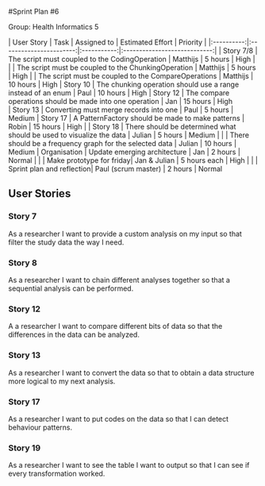 #Sprint Plan #6

Group: Health Informatics 5

| User Story | Task 			       | Assigned to | Estimated Effort             | Priority |
|:----------:|:-----------------------:|:-----------:|:----------------------------:|
| Story 7/8  | The script must coupled to the CodingOperation | Matthijs    | 5 hours | High                      |
|			 | The script must be coupled to the ChunkingOperation | Matthijs | 5 hours | High 
|			 | The script must be coupled to the CompareOperations | Matthijs | 10 hours | High 
| Story 10   | The chunking operation should use a range instead of an enum | Paul | 10 hours | High
| Story 12	|	The compare operations should be made into one operation | Jan | 15 hours | High  
| Story 13   |	Converting must merge records into one | Paul | 5 hours | Medium
| Story 17  | A PatternFactory should be made to make patterns | Robin | 15 hours | High |
| Story 18 | There should be determined what should be used to visualize the data | Julian | 5 hours | Medium | 
|			| There should be a frequency graph for the selected data | Julian | 10 hours | Medium
| Organisation	 | Update emerging architecture | Jan | 2 hours | Normal |
|  | Make prototype for friday| Jan & Julian | 5 hours each | High |
|  | Sprint plan and reflection| Paul (scrum master) | 2 hours | Normal

## User Stories

### Story 7

As a researcher I want to provide a custom analysis on my input so that filter the study data the way I need.

### Story 8

As a researcher I want to chain different analyses together so that a sequential analysis can be performed.
### Story 12

A a researcher I want to compare different bits of data so that the differences in the data can be analyzed.

### Story 13

As a researcher I want to convert the data so that to obtain a data structure more logical to my next analysis.

### Story 17
As a researcher I want to put codes on the data so that I can detect behaviour patterns.

### Story 19
As a researcher I want to see the table I want to output so that I can see if every transformation worked.